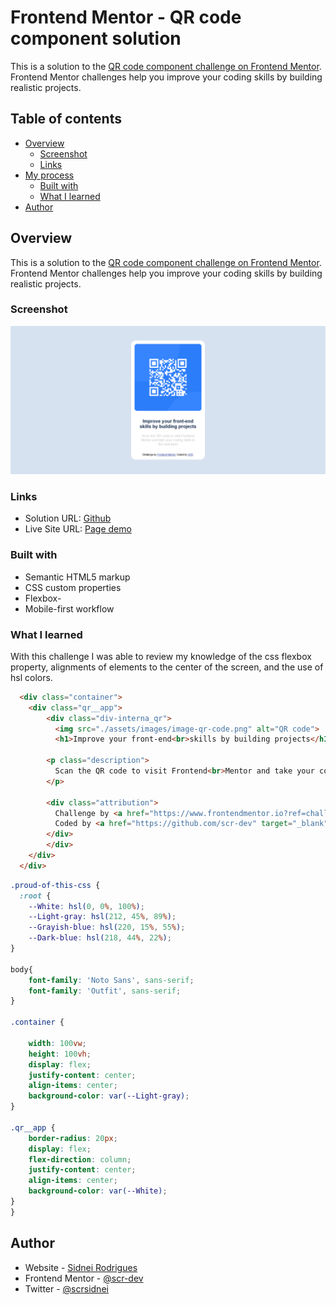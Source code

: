 # Frontend Mentor - QR code component solution

This is a solution to the [QR code component challenge on Frontend Mentor](https://www.frontendmentor.io/challenges/qr-code-component-iux_sIO_H). Frontend Mentor challenges help you improve your coding skills by building realistic projects. 

## Table of contents

- [Overview](#overview)
  - [Screenshot](#screenshot)
  - [Links](#links)
- [My process](#my-process)
  - [Built with](#built-with)
  - [What I learned](#what-i-learned)
- [Author](#author)


## Overview
This is a solution to the [QR code component challenge on Frontend Mentor](https://www.frontendmentor.io/challenges/qr-code-component-iux_sIO_H). Frontend Mentor challenges help you improve your coding skills by building realistic projects. 

### Screenshot

![](./assets/images/qrcode-desktop.png)


### Links

- Solution URL: [Github](https://github.com/scr-dev/QRcode)
- Live Site URL: [Page demo](https://scr-dev.github.io/QRcode/)


### Built with

- Semantic HTML5 markup
- CSS custom properties
- Flexbox- 
- Mobile-first workflow

### What I learned

With this challenge I was able to review my knowledge of the css flexbox property, alignments of elements to the center of the screen, and the use of hsl colors.

```html
  <div class="container">
    <div class="qr__app">
        <div class="div-interna_qr">
          <img src="./assets/images/image-qr-code.png" alt="QR code">
          <h1>Improve your front-end<br>skills by building projects</h1>
    
        <p class="description">
          Scan the QR code to visit Frontend<br>Mentor and take your coding skills to<br>the next level
        </p>
        
        <div class="attribution">
          Challenge by <a href="https://www.frontendmentor.io?ref=challenge" target="_blank">Frontend Mentor</a>. 
          Coded by <a href="https://github.com/scr-dev" target="_blank">SCR</a>.
        </div>
        </div>
    </div>
  </div> 
```
```css
.proud-of-this-css {
  :root {
    --White: hsl(0, 0%, 100%);
    --Light-gray: hsl(212, 45%, 89%);
    --Grayish-blue: hsl(220, 15%, 55%);
    --Dark-blue: hsl(218, 44%, 22%);
}

body{
    font-family: 'Noto Sans', sans-serif;
    font-family: 'Outfit', sans-serif;
}

.container {
    
    width: 100vw;
    height: 100vh;    
    display: flex;
    justify-content: center;
    align-items: center;    
    background-color: var(--Light-gray);       
}

.qr__app {   
    border-radius: 20px;
    display: flex;
    flex-direction: column;
    justify-content: center;
    align-items: center;
    background-color: var(--White);   
}
}
```

## Author

- Website - [Sidnei Rodrigues](https://github.com/scr-dev)
- Frontend Mentor - [@scr-dev](https://www.frontendmentor.io/profile/scr-dev)
- Twitter - [@scrsidnei](https://twitter.com/scrsidnei)


